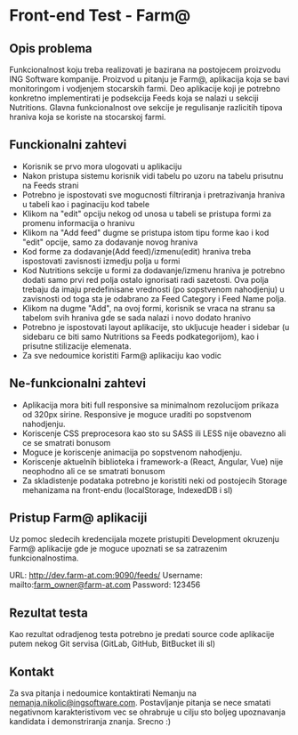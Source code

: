 # Front-end Test - Farm@

## Opis problema

Funkcionalnost koju treba realizovati je bazirana na postojecem proizvodu ING Software kompanije.
Proizvod u pitanju je Farm@, aplikacija koja se bavi monitoringom i vodjenjem stocarskih farmi.
Deo aplikacije koji je potrebno konkretno implementirati je podsekcija Feeds koja se nalazi u sekciji Nutritions.
Glavna funkcionalnost ove sekcije je regulisanje razlicitih tipova hraniva koja se koriste na stocarskoj farmi.

## Funckionalni zahtevi

* Korisnik se prvo mora ulogovati u aplikaciju
* Nakon pristupa sistemu korisnik vidi tabelu po uzoru na tabelu prisutnu na Feeds strani
* Potrebno je ispostovati sve mogucnosti filtriranja i pretrazivanja hraniva u tabeli kao i paginaciju kod tabele
* Klikom na "edit" opciju nekog od unosa u tabeli se pristupa formi za promenu informacija o hranivu
* Klikom na "Add feed" dugme se pristupa istom tipu forme kao i kod "edit" opcije, samo za dodavanje novog hraniva
* Kod forme za dodavanje(Add feed)/izmenu(edit) hraniva treba ispostovati zavisnosti izmedju polja u formi
* Kod Nutritions sekcije u formi za dodavanje/izmenu hraniva je potrebno dodati samo prvi red polja ostalo ignorisati radi sazetosti. Ova polja trebaju da imaju predefinisane vrednosti (po sopstvenom nahodjenju) u zavisnosti od toga sta je odabrano za Feed Category i Feed Name polja.
* Klikom na dugme "Add", na ovoj formi, korisnik se vraca na stranu sa tabelom svih hraniva gde se sada nalazi i novo dodato hranivo
* Potrebno je ispostovati layout aplikacije, sto ukljucuje header i sidebar (u sidebaru ce biti samo Nutritions sa Feeds podkategorijom), kao i prisutne stilizacije elemenata.
* Za sve nedoumice koristiti Farm@ aplikaciju kao vodic

## Ne-funkcionalni zahtevi

* Aplikacija mora biti full responsive sa minimalnom rezolucijom prikaza od 320px sirine. Responsive je moguce uraditi po sopstvenom nahodjenju.
* Koriscenje CSS preprocesora kao sto su SASS ili LESS nije obavezno ali ce se smatrati bonusom
* Moguce je koriscenje animacija po sopstvenom nahodjenju.
* Koriscenje aktuelnih biblioteka i framework-a (React, Angular, Vue) nije neophodno ali ce se smatrati bonusom
* Za skladistenje podataka potrebno je koristiti neki od postojecih Storage mehanizama na front-endu (localStorage, IndexedDB i sl)

## Pristup Farm@ aplikaciji

Uz pomoc sledecih kredencijala mozete pristupiti Development okruzenju Farm@ aplikacije gde je moguce upoznati se sa zatrazenim funkcionalnostima.

URL: http://dev.farm-at.com:9090/feeds/
Username: mailto:farm_owner@farm-at.com
Password: 123456

## Rezultat testa

Kao rezultat odradjenog testa potrebno je predati source code aplikacije putem nekog Git servisa (GitLab, GitHub, BitBucket ili sl)

## Kontakt

Za sva pitanja i nedoumice kontaktirati Nemanju na nemanja.nikolic@ingsoftware.com.
Postavljanje pitanja se nece smatati negativnom karakteristivom vec se ohrabruje u cilju sto boljeg upoznavanja kandidata i demonstriranja znanja.
Srecno :)